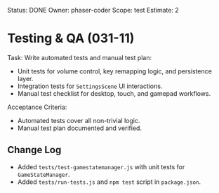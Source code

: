Status: DONE
Owner: phaser-coder
Scope: test
Estimate: 2

# Testing & QA (031-11)

Task: Write automated tests and manual test plan:

- Unit tests for volume control, key remapping logic, and persistence layer.
- Integration tests for `SettingsScene` UI interactions.
- Manual test checklist for desktop, touch, and gamepad workflows.

Acceptance Criteria:

- Automated tests cover all non-trivial logic.
- Manual test plan documented and verified.

## Change Log

- Added `tests/test-gamestatemanager.js` with unit tests for `GameStateManager`.
- Added `tests/run-tests.js` and `npm test` script in `package.json`.
